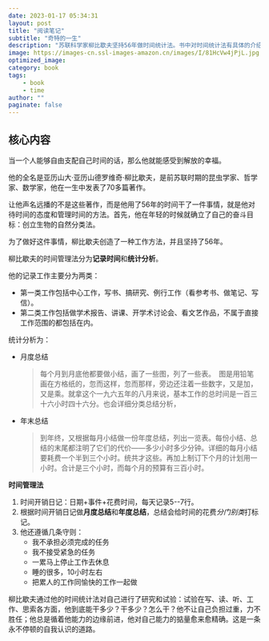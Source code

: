 ```yaml
---
date: 2023-01-17 05:34:31
layout: post
title: "阅读笔记"
subtitle: "奇特的一生"
description: "苏联科学家柳比歇夫坚持56年做时间统计法。书中对时间统计法有具体的介绍，方法很简单，每天都统计自己主要的时间花销，并且每天对自己认为重要的项目有效利用时间进行统计，每月进行月统计，到年底进行年统计，分析自己计划的时间和最终使用的时间的差别。方法很简单，也不用花太多时间，关键是要坚持下去，这样才能了解自己的能力范围，不断提高自己！"
image: https://images-cn.ssl-images-amazon.cn/images/I/81HcVw4jPjL.jpg
optimized_image:
category: book
tags:
    - book
    - time
author: ""
paginate: false
---
```


## 核心内容

当一个人能够自由支配自己时间的话，那么他就能感受到解放的幸福。

他的全名是亚历山大·亚历山德罗维奇·柳比歇夫，是前苏联时期的昆虫学家、哲学家、数学家，他在一生中发表了70多篇著作。

让他声名远播的不是这些著作，而是他用了56年的时间干了一件事情，就是他对待时间的态度和管理时间的方法。首先，他在年轻的时候就确立了自己的奋斗目标：创立生物的自然分类法。

为了做好这件事情，柳比歇夫创造了一种工作方法，并且坚持了56年。

柳比歇夫的时间管理法分为**记录时间**和**统计分析**。 

他的记录工作主要分为两类：

- 第一类工作包括中心工作，写书、搞研究、例行工作（看参考书、做笔记、写信）。
- 第二类工作包括做学术报告、讲课、开学术讨论会、看文艺作品，不属于直接工作范围的都包括在内。

统计分析为：

- 月度总结
    > 每个月到月底他都要做小结，画了一些图，列了一些表。　图是用铅笔画在方格纸的，忽而这样，忽而那样，旁边还注着一些数字，又是加，又是乘。就拿这个一九六五年的八月来说，基本工作的总时间是一百三十六小时四十六分。也会详细分类总结分析，
- 年末总结
    > 到年终，又根据每月小结做一份年度总结，列出一览表。每份小结、总结的末尾都注明了它们的代价——多少小时多少分钟。详细的每月小结要耗费一个半到三个小时。统共才这些。再加上制订下个月的计划用一小时。合计是三个小时，而每个月的预算有三百小时。

**时间管理法**

1. 时间开销日记：日期+事件+花费时间，每天记录5--7行。
2. 根据时间开销日记做**月度总结**和**年度总结**，总结会给时间的花费*分门别类*打标记。
3. 他还遵循几条守则：
    - 我不承担必须完成的任务
    - 我不接受紧急的任务
    - 一累马上停止工作去休息
    - 睡的很多，10小时左右
    - 把累人的工作同愉快的工作一起做

柳比歇夫通过他的时间统计法对自己进行了研究和试验：试验在写、读、听、工作、思索各方面，他到底能干多少？干多少？怎么干？他不让自己负担过重，力不胜任；他总是循着他能力的边缘前进，他对自己能力的掂量愈来愈精确。这是一条永不停顿的自我认识的道路。
